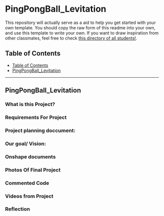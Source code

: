 # PingPongBall_Levitation
This repository will actually serve as a aid to help you get started with your own template.  You should copy the raw form of this readme into your own, and use this template to write your own.  If you want to draw inspiration from other classmates, feel free to check [this directory of all students!](https://github.com/chssigma/Class_Accounts).


## Table of Contents
* [Table of Contents](#TableOfContents)
* [PingPongBall_Levitation](#PingPongBall_Levitation)

---

## PingPongBall_Levitation

### What is this Project?

### Requirements For Project

### Project planning doccument:

### Our goal/ Vision:

### Onshape documents 

### Photos Of Final Project

### Commented Code

### Videos from Project

### Reflection
